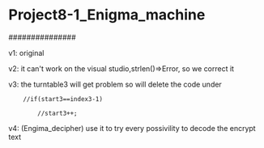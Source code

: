 # Project8-1_Enigma_machine

###############

v1: original

v2: it can't work on the visual studio,strlen()=>Error, so we correct it

v3: the turntable3 will get problem so will delete the code under

        //if(start3==index3-1)
        
            //start3++;
            
v4: (Engima_decipher) use it to try every possivility to decode the encrypt text
